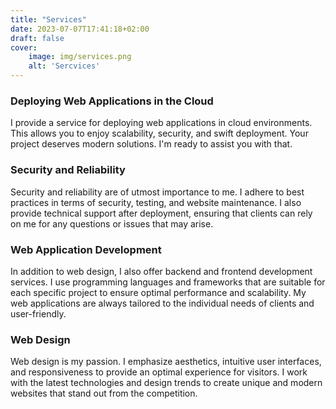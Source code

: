 ```yaml
---
title: "Services"
date: 2023-07-07T17:41:18+02:00
draft: false
cover:
    image: img/services.png
    alt: 'Sercvices'
---
```

### Deploying Web Applications in the Cloud

I provide a service for deploying web applications in cloud environments. This allows you to enjoy scalability, security, and swift deployment. Your project deserves modern solutions. I'm ready to assist you with that.

### Security and Reliability

Security and reliability are of utmost importance to me. I adhere to best practices in terms of security, testing, and website maintenance. I also provide technical support after deployment, ensuring that clients can rely on me for any questions or issues that may arise.


### Web Application Development

In addition to web design, I also offer backend and frontend development services. I use programming languages and frameworks that are suitable for each specific project to ensure optimal performance and scalability. My web applications are always tailored to the individual needs of clients and user-friendly.

### Web Design

Web design is my passion. I emphasize aesthetics, intuitive user interfaces, and responsiveness to provide an optimal experience for visitors. I work with the latest technologies and design trends to create unique and modern websites that stand out from the competition.


